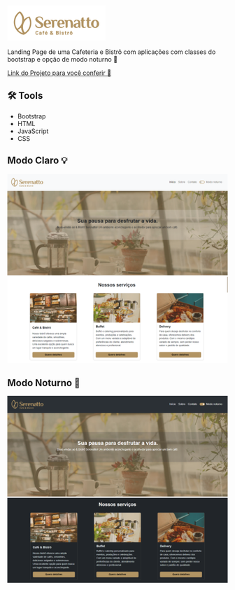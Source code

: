 ![Logo da cafeteria Serenatto](./assets/logo.png)
  

Landing Page de uma Cafeteria e Bistrô com aplicações com classes do bootstrap e opção de modo noturno 🌙

[Link do Projeto para você conferir 🔎](https://serenatto-bootstrap-one.vercel.app/) 



## 🛠 Tools
*   Bootstrap  
* HTML
* JavaScript
* CSS

## Modo Claro 💡

![](./assets/tela-modoClaro.png)
![](./assets/tela-modoClaro2.png)


## Modo Noturno 🌙

![](./assets/tela-modoNoturno.png)
![](./assets/tela-modoNoturno2.png)

